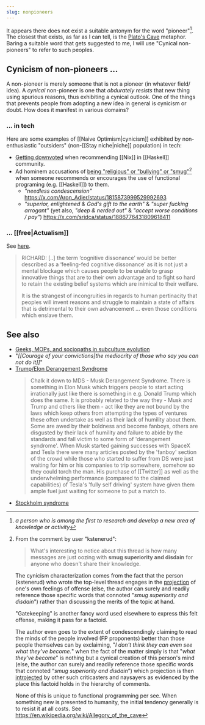 ```yaml
---
slug: nonpioneers
---
```


It appears there does not exist a suitable antonym for the word "pioneer"[^def]. The closest that exists, as far as I can tell, is the [Plato's Cave](https://en.wikipedia.org/wiki/Allegory_of_the_cave) metaphor. Baring a suitable word that gets suggested to me, I will use "Cynical non-pioneers" to refer to such peoples.

[^def]: *a person who is among the first to research and develop a new area of knowledge or activity*

## Cynicism of non-pioneers ...

A non-pioneer is merely someone that is not a pioneer (in whatever field/ idea). A *cynical* non-pioneer is one that *obdurately resists* that new thing using spurious reasons, thus exhibiting a cynical outlook. One of the things that prevents people from adopting a new idea in general is cynicism or doubt. How does it manifest in various domains?

### ... in tech

Here are some examples of [[Naive Optimism|cynicism]] exhibited by non-enthusiastic "outsiders" (non-[[Stay niche|niche]] population) in tech:

- [Getting downvoted](https://old.reddit.com/r/haskell/comments/y6a07e/simple_ghc_stack_for_a_novice/iso56t8/) when recommending [[Nix]] in [[Haskell]] community.
- Ad hominem accusations of [being "religious" or "bullying" or "smug"](https://news.ycombinator.com/item?id=33433783)[^fp-criticaster] when someone recommends or encourages the use of functional programing (e.g. [[Haskell]]) to them.
  - _"needless condescension"_ https://x.com/Aron_Adler/status/1815873999529992693
  - _"superior, enlightened & God's gift to the earth"_ & _"super fucking arrogant"_ (yet also, _"deep & nerded out"_ & _"accept worse conditions / pay"_) https://x.com/sridca/status/1886776431809618411

### ... [[free|Actualism]]

See [here](http://actualfreedom.com.au/sundry/commonobjections/croindex.htm).

> RICHARD: [..] the term ‘cognitive dissonance’ would be better described as a ‘feeling-fed cognitive dissonance’ as it is not just a mental blockage which causes people to be unable to grasp innovative things that are to their own advantage and to fight so hard to retain the existing belief systems which are inimical to their welfare.
> 
> It is the strangest of incongruities in regards to human pertinacity that peoples will invent reasons and struggle to maintain a state of affairs that is detrimental to their own advancement ... even those conditions which enslave them.

## See also

- [Geeks, MOPs, and sociopaths in subculture evolution](https://meaningness.com/geeks-mops-sociopaths)
- "*[[Courage of your convictions|the mediocrity of those who say you can not do it]]*"
- [Trump/Elon Derangement Syndrome](https://archive.is/c4uEQ)
  > Chalk it down to MDS - Musk Derangement Syndrome. There is something in Elon Musk which triggers people to start acting irrationally just like there is something in e.g. Donald Trump which does the same. It is probably related to the way they - Musk and Trump and others like them - act like they are not bound by the laws which keep others from attempting the types of ventures these often undertake as well as their lack of humility about them. Some are awed by their boldness and become fanboys, others are disgusted by their lack of humility and failure to abide by the standards and fall victim to some form of 'derangement syndrome'. When Musk started gaining successes with SpaceX and Tesla there were many articles posted by the 'fanboy' section of the crowd while those who started to suffer from DS were just waiting for him or his companies to trip somewhere, somehow so they could torch the man. His purchase of [[Twitter]] as well as the underwhelming performance (compared to the claimed capabilities) of Tesla's 'fully self driving' system have given them ample fuel just waiting for someone to put a match to.
- [Stockholm syndrome](https://www.bbc.com/news/magazine-22447726)

[^fp-criticaster]: 
    From the comment by user "kstenerud":
    
    > What's interesting to notice about this thread is how many messages are just oozing with **smug superiority and disdain** for anyone who doesn't share their knowledge. 

    The cynicism characterization comes from the fact that the person (kstenerud) who wrote the top-level thread engages in the [projection](https://en.wikipedia.org/wiki/Psychological_projection) of one's own feelings of offense (else, the author can surely and readily reference those specific words that connoted "*smug superiority and disdain*") rather than discussing the merits of the topic at hand.

    "Gatekeeping" is another fancy word used elsewhere to express this felt offense, making it pass for a factoid.

    The author even goes to the extent of condescendingly claiming to read the minds of the people involved (FP proponents) better than those people themselves can by exclaiming, "*I don't think they can even see what they've become.*" when the fact of the matter simply is that "*what they've become*" is nothing but a cynical creation of this person's mind (else, the author can surely and readily reference those specific words that connoted “*smug superiority and disdain*”) which projection is then [introjected](https://archive.is/rUiwZ#selection-187.47-205.10) by other such criticasters and naysayers as evidenced by the place this factoid holds in the hierarchy of comments.

    None of this is unique to functional programming per see. When something new is presented to humanity, the initial tendency generally is to resist it at all costs. See https://en.wikipedia.org/wiki/Allegory_of_the_cave
